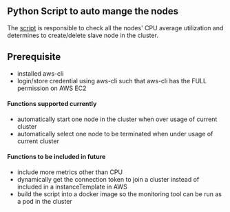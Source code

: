 ## Python Script to auto mange the nodes

The [script](./python-auto.py) is responsible to check all the nodes' CPU average utilization and determines to create/delete slave node in the cluster.

## Prerequisite
* installed aws-cli
* login/store credential using aws-cli such that aws-cli has the FULL permission on AWS EC2

#### Functions supported currently
* automatically start one node in the cluster when over usage of current cluster
* automatically select one node to be terminated when under usage of current cluster

#### Functions to be included in future
* include more metrics other than CPU
* dynamically get the connection token to join a cluster instead of included in a instanceTemplate in AWS
* build the script into a docker image so the monitoring tool can be run as a pod in the cluster

